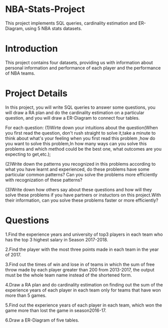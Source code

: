 # NBA-Stats-Project
This project implements SQL queries, cardinality estimation and ER-Diagram, using 5 NBA stats datasets.

# Introduction
This project contains four datasets, providing us with information about personal information and performance of each player and the performance of NBA teams.

# Project Details
In this project, you will write SQL queries to answer some questions, you will draw a RA plan and do the cardinality estimation on a particular question, and you will draw a ER-Diagram to connect four tables. 

For each question:
(1)Wirte down your intuitions about the question(When you first read the question, don't rush straight to solve it,take a minute to think about what's your feeling when you first read this problem ,how do you want to solve this problem,In how many ways can you solve this problems and which method could be the best one, what outcomes are you expecting to get,etc.);  

(2)Write down the patterns you recognized in this problems according to what you have learnt and experienced, do these problems have some particular common patterns? Can you solve the problems more efficiently with recognization of these patterns?  

(3)Write down how others say about these questions and how will they solve these problems if you have partners or instuctors on this project.With their information, can you solve these problems faster or more efficiently?  

# Questions
1.Find the experience years and university of top3  players in each team who has the top 3 highest salary in Season 2017-2018.  

2.Find the player with the most three points made in each team in the year of 2017.  

3.Find out the times of win and lose in  of teams in which the sum of free throw made by each player greater than 200 from 2013-2017, the output must be the whole team name instead of the shortened form.

4.Draw a RA plan and do cardinality estimation on finding out the sum of the experience years of each player in each team only for teams that have won more than 5 games.   

5.Find out the experience years of each player in each team, which won the game more than lost the game in season2016-17. 

6.Draw a ER-Diagram of five tables.

